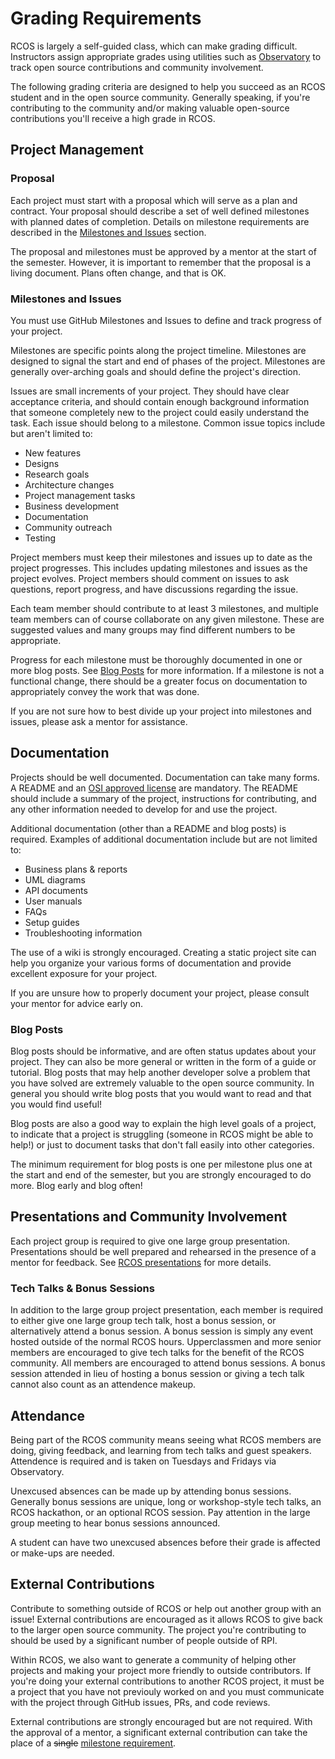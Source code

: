 # Grading Requirements

RCOS is largely a self-guided class, which can make grading difficult. Instructors assign appropriate grades using utilities such as [Observatory](https://rcos.io/) to track open source contributions and community involvement.

The following grading criteria are designed to help you succeed as an RCOS student and in the open source community. Generally speaking, if you're contributing to the community and/or making valuable open-source contributions you'll receive a high grade in RCOS.

## Project Management

### Proposal

Each project must start with a proposal which will serve as a plan and contract. Your proposal should describe a set of well defined milestones with planned dates of completion. Details on milestone requirements are described in the [Milestones and Issues](#Milestones-and-Issues) section.

The proposal and milestones must be approved by a mentor at the start of the semester. However, it is important to remember that the proposal is a living document. Plans often change, and that is OK.

### Milestones and Issues

You must use GitHub Milestones and Issues to define and track progress of your project.

Milestones are specific points along the project timeline. Milestones are designed to signal the start and end of phases of the project. Milestones are generally over-arching goals and should define the project's direction.

Issues are small increments of your project. They should have clear acceptance criteria, and should contain enough background information that someone completely new to the project could easily understand the task. Each issue should belong to a milestone. Common issue topics include but aren't limited to:
- New features
- Designs
- Research goals
- Architecture changes
- Project management tasks
- Business development
- Documentation
- Community outreach
- Testing

Project members must keep their milestones and issues up to date as the project progresses. This includes updating milestones and issues as the project evolves. Project members should comment on issues to ask questions, report progress, and have discussions regarding the issue.

Each team member should contribute to at least 3 milestones, and multiple team members can of course collaborate on any given milestone. These are suggested values and many groups may find different numbers to be appropriate.

Progress for each milestone must be thoroughly documented in one or more blog posts. See [Blog Posts](#blog-posts) for more information. If a milestone is not a functional change, there should be a greater focus on documentation to appropriately convey the work that was done.

If you are not sure how to best divide up your project into milestones and issues, please ask a mentor for assistance.

## Documentation

Projects should be well documented. Documentation can take many forms. A README and an [OSI approved license](https://choosealicense.com/) are mandatory. The README should include a summary of the project, instructions for contributing, and any other information needed to develop for and use the project.

Additional documentation (other than a README and blog posts) is required. Examples of additional documentation include but are not limited to:
- Business plans & reports
- UML diagrams
- API documents
- User manuals
- FAQs
- Setup guides
- Troubleshooting information

The use of a wiki is strongly encouraged. Creating a static project site can help you organize your various forms of documentation and provide excellent exposure for your project.

If you are unsure how to properly document your project, please consult your mentor for advice early on.

### Blog Posts

Blog posts should be informative, and are often status updates about your project. They can also be more general or written in the form of a guide or tutorial. Blog posts that may help another developer solve a problem that you have solved are extremely valuable to the open source community. In general you should write blog posts that you would want to read and that you would find useful!

Blog posts are also a good way to explain the high level goals of a project, to indicate that a project is struggling (someone in RCOS might be able to help!) or just to document tasks that don't fall easily into other categories.

The minimum requirement for blog posts is one per milestone plus one at the start and end of the semester, but you are strongly encouraged to do more. Blog early and blog often!

## Presentations and Community Involvement

Each project group is required to give one large group presentation. Presentations should be well prepared and rehearsed in the presence of a mentor for feedback. See [RCOS presentations](http://rcos.github.io/intro/presentations#/) for more details.

### Tech Talks & Bonus Sessions

In addition to the large group project presentation, each member is required to either give one large group tech talk, host a bonus session, or alternatively attend a bonus session. A bonus session is simply any event hosted outside of the normal RCOS hours. Upperclassmen and more senior members are encouraged to give tech talks for the benefit of the RCOS community. All members are encouraged to attend bonus sessions. A bonus session attended in lieu of hosting a bonus session or giving a tech talk cannot also count as an attendence makeup.

## Attendance

Being part of the RCOS community means seeing what RCOS members are doing, giving feedback, and learning from tech talks and guest speakers. Attendence is required and is taken on Tuesdays and Fridays via Observatory.

Unexcused absences can be made up by attending bonus sessions. Generally bonus sessions are unique, long or workshop-style tech talks, an RCOS hackathon, or an optional RCOS session. Pay attention in the large group meeting to hear bonus sessions announced.

A student can have two unexcused absences before their grade is affected or make-ups are needed.

## External Contributions

Contribute to something outside of RCOS or help out another group with an issue! External contributions are encouraged as it allows RCOS to give back to the larger open source community. The project you're contributing to should be used by a significant number of people outside of RPI.

Within RCOS, we also want to generate a community of helping other projects and making your project more friendly to outside contributors. If you're doing your external contributions to another RCOS project, it must be a project that you have not previouly worked on and you must communicate with the project through GitHub issues, PRs, and code reviews.

External contributions are strongly encouraged but are not required. With the approval of a mentor, a significant external contribution can take the place of a ~~single~~ [milestone requirement](#milestones).

